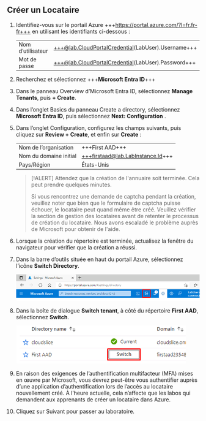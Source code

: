 ## Créer un Locataire

1. Identifiez-vous sur le portail Azure +++https://portal.azure.com/?l=fr.fr-fr+++ en utilisant les identifiants ci-dessous :

    |||
    |--|--|
    |Nom d’utilisateur|+++@lab.CloudPortalCredential(LabUser).Username+++|
    |Mot de passe|+++@lab.CloudPortalCredential(LabUser).Password+++|

1. Recherchez et sélectionnez +++**Microsoft Entra ID**+++

1. Dans le panneau Overview d’Microsoft Entra ID, sélectionnez **Manage Tenants**, puis **+ Create**.

1. Dans l’onglet Basics du panneau Create a directory, sélectionnez **Microsoft Entra ID**, puis sélectionnez **Next: Configuration** .

1. Dans l’onglet Configuration, configurez les champs suivants, puis cliquez sur **Review + Create**, et enfin sur **Create** :

    |||
    |--|--|
    |Nom de l’organisation|+++First AAD+++|
    |Nom du domaine initial|+++firstaad@lab.LabInstance.Id+++|
    |Pays/Région|États-Unis|

    > [!ALERT] Attendez que la création de l'annuaire soit terminée. Cela peut prendre quelques minutes.
    >
    > Si vous rencontrez une demande de captcha pendant la création, veuillez noter que bien que le formulaire de captcha puisse échouer, le locataire peut quand même être créé. Veuillez vérifier la section de gestion des locataires avant de retenter le processus de création du locataire. Nous avons escaladé le problème auprès de Microsoft pour obtenir de l'aide.

1. Lorsque la création du répertoire est terminée, actualisez la fenêtre du navigateur pour vérifier que la création a réussi.

1. Dans la barre d’outils située en haut du portail Azure, sélectionnez l’icône **Switch Directory**.

    ![SwitchDir](images/SwitchDir.png)

1. Dans la boîte de dialogue **Switch tenant**, à côté du répertoire **First AAD**, sélectionnez **Switch**.

    ![SwitchTen](images/SwitchTen.png)

1. En raison des exigences de l’authentification multifacteur (MFA) mises en œuvre par Microsoft, vous devrez peut-être vous authentifier auprès d’une application d’authentification lors de l’accès au locataire nouvellement créé. À l’heure actuelle, cela n’affecte que les labos qui demandent aux apprenants de créer un locataire dans Azure.

1. Cliquez sur Suivant pour passer au laboratoire.
